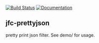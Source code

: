 [![Build Status](https://travis-ci.org/jfcameron/jfc-prettyjson.svg?branch=master)](https://travis-ci.org/jfcameron/jfc-prettyjson) [![Documentation](https://img.shields.io/badge/documentation-doxygen-blue.svg)](https://jfcameron.github.io/jfc-prettyjson/)

## jfc-prettyjson

pretty print json filter. See demo/ for usage.
